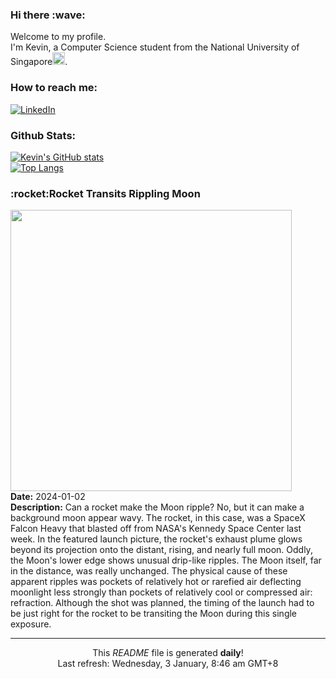 <h3>Hi there :wave:</h3>

Welcome to my profile.   
I'm Kevin, a Computer Science student from the National University of Singapore<img src="https://img.icons8.com/color/96/000000/singapore-circular.png" width="20px"/>.</p>

<h3>How to reach me: </h3>
<a href="https://www.linkedin.com/in/kevin-foong/"><img alt="LinkedIn" src="https://img.shields.io/badge/linkedin-%230077B5.svg?&style=for-the-badge&logo=linkedin&logoColor=white" /></a> 

<h3>Github Stats: </h3> 

[![Kevin's GitHub stats](https://github-readme-stats.vercel.app/api?username=kevin9foong&theme=tokyonight)](https://github.com/anuraghazra/github-readme-stats) <br/>
[![Top Langs](https://github-readme-stats.vercel.app/api/top-langs/?username=kevin9foong&layout=compact&theme=tokyonight)](https://github.com/anuraghazra/github-readme-stats)

<h3>:rocket:Rocket Transits Rippling Moon</h3> 
<img width="450" src="https:&#x2F;&#x2F;apod.nasa.gov&#x2F;apod&#x2F;image&#x2F;2401&#x2F;FalconMoon_Madow_1710.jpg" /><br/>
<b>Date:</b> 2024-01-02<br/>
<b>Description:</b> Can a rocket make the Moon ripple? No, but it can make a background moon appear wavy.  The rocket, in this case, was a SpaceX Falcon Heavy that blasted off from NASA&#39;s Kennedy Space Center last week. In the featured launch picture, the rocket&#39;s exhaust plume glows beyond its projection onto the distant, rising, and nearly full moon.  Oddly, the Moon&#39;s lower edge shows unusual drip-like ripples. The Moon itself, far in the distance, was really unchanged.  The physical cause of these apparent ripples was pockets of relatively hot or rarefied air deflecting moonlight less strongly than pockets of relatively cool or compressed air: refraction. Although the shot was planned, the timing of the launch had to be just right for the rocket to be transiting the Moon during this single exposure.<br/>

------------
<p align="center">This <i>README</i> file is generated <b>daily</b>!</br>
Last refresh: Wednesday, 3 January, 8:46 am GMT+8<br />